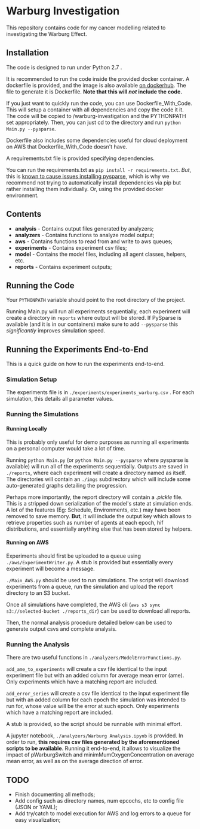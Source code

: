# Warburg Investigation

This repository contains code for my cancer modelling related to investigating the Warburg Effect.

## Installation

The code is designed to run under Python 2.7 . 

It is recommended to run the code inside the provided docker container. A dockerfile is provided, and the image is also available
[on dockerhub](https://hub.docker.com/r/dashma94/panaxea-warburg). The file to generate it is Dockerfile. **Note that this will *not* include the code.**

If you just want to quickly run the code, you can use Dockerfile_With_Code. This will setup a container with all dependencies and copy the code it it. The code will be copied to /warburg-investigation and the PYTHONPATH set appropriately. Then, you can just cd to the directory and run `python Main.py --pysparse`.

Dockerfile also includes some dependencies useful for cloud deployment on AWS that Dockerfile_With_Code doesn't have.

A requirements.txt file is provided specifying dependencies.

You can run the requirements.txt as `pip install -r requirements.txt`. _But_, this is [known to cause issues installing pysparse](https://github.com/usnistgov/fipy/issues/435), which is why we recommend not trying to automatically install dependencies via pip but rather installing them individually. Or, using the provided docker environment.

## Contents
* **analysis** - Contains output files generated by analyzers;
* **analyzers** - Contains functions to analyze model output;
* **aws** - Contains functions to read from and write to aws queues;
* **experiments** - Contains experiment csv files;
* **model** - Contains the model files, including all agent classes, helpers, etc.
* **reports** - Contains experiment outputs;

## Running the Code

Your `PYTHONPATH` variable should point to the root directory of the project.

Running Main.py will run all experiments sequentially, each experiment will create a directory in `reports` where output will be stored. If PySparse is available (and it is in our containers) make sure to add `--pysparse`  this *significantly* improves simulation speed.

## Running the Experiments End-to-End

This is a quick guide on how to run the experiments end-to-end.

### Simulation Setup

The experiments file is in `./experiments/experiments_warburg.csv` . For each simulation, this details all parameter values.

### Running the Simulations

#### Running Locally

This is probably only useful for demo purposes as running all experiments on a personal computer would take a lot of time.

Running `python Main.py` (or `python Main.py --pysparse` where pysparse is available) will run
all of the experiments sequentially. Outputs are saved in `./reports`, where each experiment will create a directory named as itself. The directories will contain an `./imgs` subdirectory which will include some auto-generated graphs detailing the progression.

Perhaps more importantly, the report directory will contain a *.pickle* file. This is a stripped down serialization of the model's state at simulation ends. A lot of the features (Eg: Schedule, Environments, etc.) may have been removed to save memory. **But**, it will include the output key which allows to retrieve properties such as number of agents at each epoch, hif distributions, and essentially anything else that has been stored by helpers.

#### Running on AWS

Experiments should first be uploaded to a queue using `./aws/ExperimentWriter.py`. A stub is provided but essentially every experiment will become a message.

`./Main_AWS.py` should be used to run simulations. The script will download experiments from a queue, run the simulation and upload the report directory to an S3 bucket.

Once all simulations have completed, the AWS cli (`aws s3 sync s3://selected-bucket ./reports_dir`) can be used to download all reports.

Then, the normal analysis procedure detailed below can be used to generate output csvs and complete analysis.

### Running the Analysis

There are two useful functions in `./analyzers/ModelErrorFunctions.py`. 

`add_ame_to_experiments` will create a csv file identical to the input experiment file but with an added column for average mean error (ame). Only experiments which have a matching report are included.

`add_error_series` will create a csv file identical to the input experiment file but with an added column for each epoch the simulation was intended to run for, whose value will be the error at such epoch. Only experiments which have a matching report are included.

A stub is provided, so the script should be runnable with minimal effort.

A jupyter notebook, `./analyzers/Warburg Analysis.ipynb` is provided. In order to run, **this requires csv files generated by the aforementioned scripts to be available**. Running it end-to-end, it allows to visualize the impact of pWarburgSwitch and minimMumOxygenConcentration on average mean error, as well as on the average direction of error.

## TODO

- Finish documenting all methods;
- Add config such as directory names, num epcochs, etc to config file (JSON or YAML);
- Add try/catch to model execution for AWS and log errors to a queue for easy visualization;
